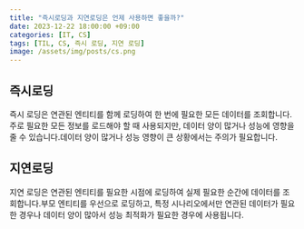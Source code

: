 ```yaml
---
title: "즉시로딩과 지연로딩은 언제 사용하면 좋을까?"
date: 2023-12-22 18:00:00 +09:00
categories: [IT, CS]
tags: [TIL, CS, 즉시 로딩, 지연 로딩]
image: /assets/img/posts/cs.png
---
```


## 즉시로딩
즉시 로딩은 연관된 엔티티를 함께 로딩하여 한 번에 필요한 모든 데이터를 조회합니다. 주로 필요한 모든 정보를 로드해야 할 때 사용되지만, 데이터 양이 많거나 성능에 영향을 줄 수 있습니다.데이터 양이 많거나 성능 영향이 큰 상황에서는 주의가 필요합니다.


## 지연로딩
지연 로딩은 연관된 엔티티를 필요한 시점에 로딩하여 실제 필요한 순간에 데이터를 조회합니다.부모 엔티티를 우선으로 로딩하고, 특정 시나리오에서만 연관된 데이터가 필요한 경우나 데이터 양이 많아서 성능 최적화가 필요한 경우에 사용됩니다.